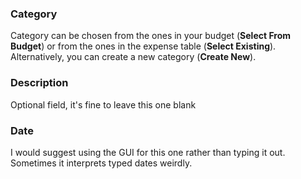 ### **Category** 

Category can be chosen from the ones in your budget (**Select From Budget**) or 
from the ones in the expense table (**Select Existing**). Alternatively, you can
create a new category (**Create New**). 

### **Description**

Optional field, it's fine to leave this one blank

### **Date**

I would suggest using the GUI for this one rather than typing it out. Sometimes
it interprets typed dates weirdly.

